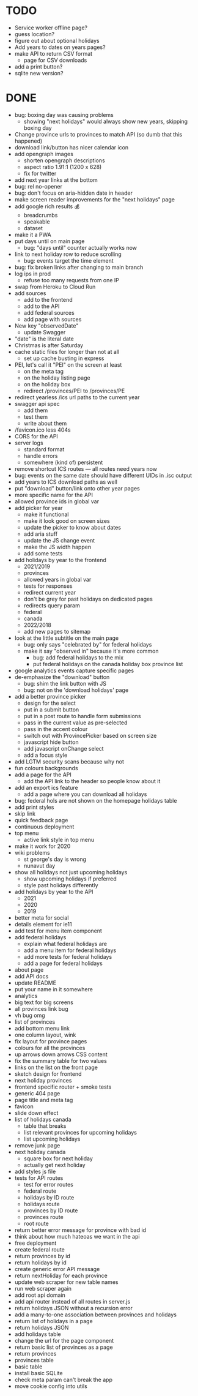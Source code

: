 # TODO

- Service worker offline page?
- guess location?
- figure out about optional holidays
- Add years to dates on years pages?
- make API to return CSV format
  - page for CSV downloads
- add a print button?
- sqlite new version?

# DONE

- bug: boxing day was causing problems
  - showing "next holidays" would always show new years, skipping boxing day
- Change province urls to provinces to match API (so dumb that this happened)
- download link/button has nicer calendar icon
- add opengraph images
  - shorten opengraph descriptions
  - aspect ratio 1.91:1 (1200 x 628)
  - fix for twitter
- add next year links at the bottom
- bug: rel no-opener
- bug: don't focus on aria-hidden date in header
- make screen reader improvements for the "next holidays" page
- add google rich results 💰
  - breadcrumbs
  - speakable
  - dataset
- make it a PWA
- put days until on main page
  - bug: "days until" counter actually works now
- link to next holiday row to reduce scrolling
  - bug: events target the time element
- bug: fix broken links after changing to main branch
- log ips in prod
  - refuse too many requests from one IP
- swap from Heroku to Cloud Run
- add sources
  - add to the frontend
  - add to the API
  - add federal sources
  - add page with sources
- New key "observedDate"
  - update Swagger
- "date" is the literal date
- Christmas is after Saturday
- cache static files for longer than not at all
  - set up cache busting in express
- PEI, let's call it "PEI" on the screen at least
  - on the meta tag
  - on the holiday listing page
  - on the holiday box
  - redirect /provinces/PEI to /provinces/PE
- redirect yearless /ics url paths to the current year
- swagger api spec
  - add them
  - test them
  - write about them
- /favicon.ico less 404s
- CORS for the API
- server logs
  - standard format
  - handle errors
  - somewhere (kind of) persistent
- remove shortcut ICS routes — all routes need years now
- bug: events on the same date should have different UIDs in .isc output
- add years to ICS download paths as well
- put "download" button/link onto other year pages
- more specific name for the API
- allowed province ids in global var
- add picker for year
  - make it functional
  - make it look good on screen sizes
  - update the picker to know about dates
  - add aria stuff
  - update the JS change event
  - make the JS width happen
  - add some tests
- add holidays by year to the frontend
  - 2021/2019
  - provinces
  - allowed years in global var
  - tests for responses
  - redirect current year
  - don't be grey for past holidays on dedicated pages
  - redirects query param
  - federal
  - canada
  - 2022/2018
  - add new pages to sitemap
- look at the little subtitle on the main page
  - bug: only says "celebrated by" for federal holidays
  - make it say "observed in" because it's more common
    - bug: add federal holidays to the mix
    - put federal holidays on the canada holiday box province list
- google analytics events capture specific pages
- de-emphasize the "download" button
  - bug: shim the link button with JS
  - bug: not on the 'download holidays' page
- add a better province picker
  - design for the select
  - put in a submit button
  - put in a post route to handle form submissions
  - pass in the current value as pre-selected
  - pass in the accent colour
  - switch out with ProvincePicker based on screen size
  - javascript hide button
  - add javascript onChange select
  - add a focus style
- add LGTM security scans because why not
- fun colours backgrounds
- add a page for the API
  - add the API link to the header so people know about it
- add an export ics feature
  - add a page where you can download all holidays
- bug: federal hols are not shown on the homepage holidays table
- add print styles
- skip link
- quick feedback page
- continuous deployment
- top menu
  - active link style in top menu
- make it work for 2020
- wiki problems
  - st george's day is wrong
  - nunavut day
- show all holidays not just upcoming holidays
  - show upcoming holidays if preferred
  - style past holidays differently
- add holidays by year to the API
  - 2021
  - 2020
  - 2019
- better meta for social
- details element for ie11
- add test for menu item component
- add federal holidays
  - explain what federal holidays are
  - add a menu item for federal holidays
  - add more tests for federal holidays
  - add a page for federal holidays
- about page
- add API docs
- update README
- put your name in it somewhere
- analytics
- big text for big screens
- all provinces link bug
- vh bug omg
- list of provinces
- add bottom menu link
- one column layout, wink
- fix layout for province pages
- colours for all the provinces
- up arrows down arrows CSS content
- fix the summary table for two values
- links on the list on the front page
- sketch design for frontend
- next holiday provinces
- frontend specific router + smoke tests
- generic 404 page
- page title and meta tag
- favicon
- slide down effect
- list of holidays canada
  - table that breaks
  - list relevant provinces for upcoming holidays
  - list upcoming holidays
- remove junk page
- next holiday canada
  - square box for next holiday
  - actually get next holiday
- add styles js file
- tests for API routes
  - test for error routes
  - federal route
  - holidays by ID route
  - holidays route
  - provinces by ID route
  - provinces route
  - root route
- return better error message for province with bad id
- think about how much hateoas we want in the api
- free deployment
- create federal route
- return provinces by id
- return holidays by id
- create generic error API message
- return nextHoliday for each province
- update web scraper for new table names
- run web scraper again
- add root api domain
- add api router instead of all routes in server.js
- return holidays JSON without a recursion error
- add a many-to-one association between provinces and holidays
- return list of holidays in a page
- return holidays JSON
- add holidays table
- change the url for the page component
- return basic list of provinces as a page
- return provinces
- provinces table
- basic table
- install basic SQLite
- check meta param can't break the app
- move cookie config into utils
